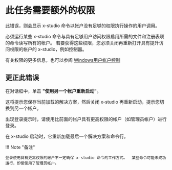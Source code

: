 #  此任务需要额外的权限

此错误，则会显示 x-studio 命令以帐户没有足够的权限执行操作的用户调用。

必须运行某些 x-studio 命令与具有足够用户访问权限启用所需的文件和注册表项的命令读写所有的帐户。  若要获得这些权限，您必须关闭再重新打开具有提升访问权限的帐户的 x-studio，例如控制器。  

有关权限的更多信息，也可以参阅 [Windows用户帐户控制](https://docs.microsoft.com/zh-cn/windows/security/identity-protection/user-account-control/user-account-control-overview)

## 更正此错误

在对话框中，单击 **"使用另一个帐户重新启动"**。  
  
这将提示您保存当前加载的解决方案，然后关闭 x-studio 再重新启动，提示您切换到另一个帐户。  
  
出现登录提示时，请使用比前面的帐户具有更高权限的帐户（如管理员帐户）进行登录。  
  
在 x-studio 启动时，它重新加载最后一个解决方案和命令行。  
  
!!! Note "备注"

    登录使用具有更高权限的帐户不一定确保 x-studio 命令的工作方式。  某些命令可能未成功运行，即使使用了管理员帐户。  
